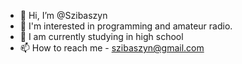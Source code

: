- 👋 Hi, I’m @Szibaszyn
- 👀 I'm interested in programming and amateur radio.
- 🌱 I am currently studying in high school
- 📫 How to reach me - szibaszyn@gmail.com

<!---
Szibaszyn/Szibaszyn is a ✨ special ✨ repository because its `README.md` (this file) appears on your GitHub profile.
You can click the Preview link to take a look at your changes.
--->
